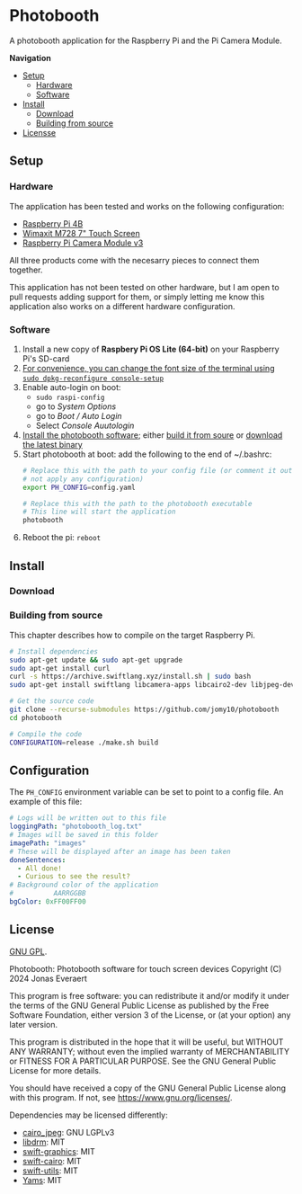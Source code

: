 # Photobooth

A photobooth application for the Raspberry Pi and the Pi Camera Module.

**Navigation**
- [Setup](#setup)
    - [Hardware](#hardware)
    - [Software](#software)
- [Install](#install)
    - [Download](#download)
    - [Building from source](#building-from-source)
- [Licensse](#license)

## Setup

### Hardware

The application has been tested and works on the following configuration:
- [Raspberry Pi 4B](https://www.raspberrypi.com/products/raspberry-pi-4-model-b/)
- [Wimaxit M728 7" Touch Screen](https://wimaxit.com/products/wimaxit-raspberry-pi-7-touch-screen-display-monitor-1024x600-usb-powered-hdmi-screen-monitor-ips-178-with-rear-speakers-stand-for-raspberry-4-3-2-laptop-pc)
- [Raspberry Pi Camera Module v3](https://www.raspberrypi.com/products/camera-module-3/)

All three products come with the necesarry pieces to connect them together.

This application has not been tested on other hardware, but I am open to pull
requests adding support for them, or simply letting me know this application
also works on a different hardware configuration.

### Software

1. Install a new copy of **Raspbery Pi OS Lite (64-bit)** on your Raspberry Pi's SD-card
2. [For convenience, you can change the font size of the terminal using `sudo dpkg-reconfigure console-setup`](https://www.raspberrypi-spy.co.uk/2014/04/how-to-change-the-command-line-font-size/)
3. Enable auto-login on boot:
    - `sudo raspi-config`
    - go to *System Options*
    - go to *Boot / Auto Login*
    - Select *Console Auutologin*
4. [Install the photobooth software](#Install); either [build it from soure](#building-from-source) or [download the latest binary](#download)
5. Start photobooth at boot:
    add the following to the end of ~/.bashrc:
    ```sh
    # Replace this with the path to your config file (or comment it out to
    # not apply any configuration)
    export PH_CONFIG=config.yaml
    
    # Replace this with the path to the photobooth executable
    # This line will start the application
    photobooth
    ```
6. Reboot the pi: `reboot`

## Install

### Download

### Building from source

This chapter describes how to compile on the target Raspberry Pi.

```sh
# Install dependencies
sudo apt-get update && sudo apt-get upgrade
sudo apt-get install curl
curl -s https://archive.swiftlang.xyz/install.sh | sudo bash
sudo apt-get install swiftlang libcamera-apps libcairo2-dev libjpeg-dev

# Get the source code
git clone --recurse-submodules https://github.com/jomy10/photobooth
cd photobooth

# Compile the code
CONFIGURATION=release ./make.sh build
```

## Configuration

The `PH_CONFIG` environment variable can be set to point to a config file. An
example of this file:

```yaml
# Logs will be written out to this file
loggingPath: "photobooth_log.txt"
# Images will be saved in this folder
imagePath: "images"
# These will be displayed after an image has been taken
doneSentences:
  - All done!
  - Curious to see the result?
# Background color of the application
#          AARRGGBB
bgColor: 0xFF00FF00
```

## License

[GNU GPL](LICENSE).

Photobooth: Photobooth software for touch screen devices
Copyright (C) 2024 Jonas Everaert

This program is free software: you can redistribute it and/or modify
it under the terms of the GNU General Public License as published by
the Free Software Foundation, either version 3 of the License, or
(at your option) any later version.

This program is distributed in the hope that it will be useful,
but WITHOUT ANY WARRANTY; without even the implied warranty of
MERCHANTABILITY or FITNESS FOR A PARTICULAR PURPOSE.  See the
GNU General Public License for more details.

You should have received a copy of the GNU General Public License
along with this program.  If not, see <https://www.gnu.org/licenses/>.

Dependencies may be licensed differently:
- [cairo_jpeg](Sources/Graphisc/CairoJPEG): GNU LGPLv3
- [libdrm](deps/libdrm): MIT
- [swift-graphics](https://github.com/jomy10/swift-graphics): MIT
- [swift-cairo](https://github.com/jomy10/swift-cairo): MIT
- [swift-utils](https://github.com/fwcd/swift-utils): MIT
- [Yams](https://github.com/jpsim/Yams): MIT

